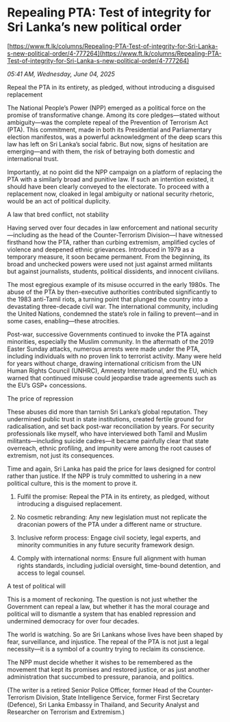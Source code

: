 # Repealing PTA: Test of integrity for Sri Lanka’s new political order

[https://www.ft.lk/columns/Repealing-PTA-Test-of-integrity-for-Sri-Lanka-s-new-political-order/4-777264](https://www.ft.lk/columns/Repealing-PTA-Test-of-integrity-for-Sri-Lanka-s-new-political-order/4-777264)

*05:41 AM, Wednesday, June 04, 2025*

Repeal the PTA in its entirety, as pledged, without introducing a disguised replacement

The National People’s Power (NPP) emerged as a political force on the promise of transformative change. Among its core pledges—stated without ambiguity—was the complete repeal of the Prevention of Terrorism Act (PTA). This commitment, made in both its Presidential and Parliamentary election manifestos, was a powerful acknowledgment of the deep scars this law has left on Sri Lanka’s social fabric. But now, signs of hesitation are emerging—and with them, the risk of betraying both domestic and international trust.

Importantly, at no point did the NPP campaign on a platform of replacing the PTA with a similarly broad and punitive law. If such an intention existed, it should have been clearly conveyed to the electorate. To proceed with a replacement now, cloaked in legal ambiguity or national security rhetoric, would be an act of political duplicity.

A law that bred conflict, not stability

Having served over four decades in law enforcement and national security—including as the head of the Counter-Terrorism Division—I have witnessed firsthand how the PTA, rather than curbing extremism, amplified cycles of violence and deepened ethnic grievances. Introduced in 1979 as a temporary measure, it soon became permanent. From the beginning, its broad and unchecked powers were used not just against armed militants but against journalists, students, political dissidents, and innocent civilians.

The most egregious example of its misuse occurred in the early 1980s. The abuse of the PTA by then-executive authorities contributed significantly to the 1983 anti-Tamil riots, a turning point that plunged the country into a devastating three-decade civil war. The international community, including the United Nations, condemned the state’s role in failing to prevent—and in some cases, enabling—these atrocities.

Post-war, successive Governments continued to invoke the PTA against minorities, especially the Muslim community. In the aftermath of the 2019 Easter Sunday attacks, numerous arrests were made under the PTA, including individuals with no proven link to terrorist activity. Many were held for years without charge, drawing international criticism from the UN Human Rights Council (UNHRC), Amnesty International, and the EU, which warned that continued misuse could jeopardise trade agreements such as the EU’s GSP+ concessions.

The price of repression

These abuses did more than tarnish Sri Lanka’s global reputation. They undermined public trust in state institutions, created fertile ground for radicalisation, and set back post-war reconciliation by years. For security professionals like myself, who have interviewed both Tamil and Muslim militants—including suicide cadres—it became painfully clear that state overreach, ethnic profiling, and impunity were among the root causes of extremism, not just its consequences.

Time and again, Sri Lanka has paid the price for laws designed for control rather than justice. If the NPP is truly committed to ushering in a new political culture, this is the moment to prove it.

1. Fulfil the promise: Repeal the PTA in its entirety, as pledged, without introducing a disguised replacement.

2. No cosmetic rebranding: Any new legislation must not replicate the draconian powers of the PTA under a different name or structure.

3. Inclusive reform process: Engage civil society, legal experts, and minority communities in any future security framework design.

4. Comply with international norms: Ensure full alignment with human rights standards, including judicial oversight, time-bound detention, and access to legal counsel.

A test of political will

This is a moment of reckoning. The question is not just whether the Government can repeal a law, but whether it has the moral courage and political will to dismantle a system that has enabled repression and undermined democracy for over four decades.

The world is watching. So are Sri Lankans whose lives have been shaped by fear, surveillance, and injustice. The repeal of the PTA is not just a legal necessity—it is a symbol of a country trying to reclaim its conscience.

The NPP must decide whether it wishes to be remembered as the movement that kept its promises and restored justice, or as just another administration that succumbed to pressure, paranoia, and politics.

(The writer is a retired Senior Police Officer, former Head of the Counter-Terrorism Division, State Intelligence Service, former First Secretary (Defence), Sri Lanka Embassy in Thailand, and Security Analyst and Researcher on Terrorism and Extremism.)


